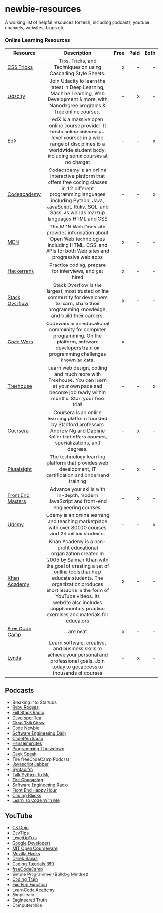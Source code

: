 # newbie-resources
A working list of helpful resources for tech, including podcasts, youtube channels, websites, blogs etc.


### Online Learning Resources
| Resource      | Description   | Free  | Paid      |Both       
| ------------- |:-------------:| -----:| -----:| -----:|
| [CSS Tricks](https://css-tricks.com/)   | Tips, Tricks, and Techniques on using Cascading Style Sheets. | x | - | - |
| [Udacity](https://www.udacity.com/)     | Join Udacity to learn the latest in Deep Learning, Machine Learning, Web Development & more, with Nanodegree programs & free online courses.      |   - |   x | - |
| [EdX](https://www.edx.org/) | edX is a massive open online course provider. It hosts online university-level courses in a wide range of disciplines to a worldwide student body, including some courses at no charget     |  -   |  -  | x |
| [Codeacademy](https://www.codecademy.com/) | Codecademy is an online interactive platform that offers free coding classes in 12 different programming languages including Python, Java, JavaScript, Ruby, SQL, and Sass, as well as markup languages HTML and CSS      |    - |   - | x |
| [MDN](https://developer.mozilla.org/) | The MDN Web Docs site provides information about Open Web technologies including HTML, CSS, and APIs for both Web sites and progressive web apps     |    x|   - | - |
| [Hackerrank](https://www.hackerrank.com/) | Practice coding, prepare for interviews, and get hired     |    x | -  | - |
| [Stack Overflow](https://stackoverflow.com/) | Stack Overflow is the largest, most trusted online community for developers to learn, share​ ​their programming ​knowledge, and build their careers.    |    x |   - | - |
| [Code Wars](https://www.codewars.com/) | Codewars is an educational community for computer programming. On the platform, software developers train on programming challenges known as kata.     |    x |   - | - |
| [Treehouse](https://teamtreehouse.com/) | Learn web design, coding and much more with Treehouse. You can learn at your own pace and become job ready within months. Start your free trial!     |    -|   - | x |
| [Coursera](www.coursera.org/) | Coursera is an online learning platform founded by Stanford professors Andrew Ng and Daphne Koller that offers courses, specializations, and degrees.      |    - |   x | - |
| [Pluralsight](https://www.pluralsight.com/) | The technology learning platform that provides web development, IT certification and ondemand training       |    - |   x | - |
|[Front End Masters](https://frontendmasters.com/) | Advance your skills with in-depth, modern JavaScript and front-end engineering courses.      |    - |   x | -|
| [Udemy](https://www.udemy.com/) | Udemy is an online learning and teaching marketplace with over 80000 courses and 24 million students.       |    - |   - | x |
| [Khan Academy](https://www.khanacademy.org/)| Khan Academy is a non-profit educational organization created in 2005 by Salman Khan with the goal of creating a set of online tools that help educate students. The organization produces short lessons in the form of YouTube videos. Its website also includes supplementary practice exercises and materials for educators      |    x |   -| -|
| [Free Code Camp](https://www.freecodecamp.org/) | are neat      |    x |  -| - |
| [Lynda](https://www.lynda.com/) | Learn software, creative, and business skills to achieve your personal and professional goals. Join today to get access to thousands of courses      |    -|   x|- |


## Podcasts
* [Breaking into Startups](https://itunes.apple.com/us/podcast/breaking-into-startups/id1180897172?mt=2)
* [Ruby Rogues](https://itunes.apple.com/us/podcast/ruby-rogues/id705335155?mt=2)
* [Full Stack Radio](https://itunes.apple.com/us/podcast/full-stack-radio/id931714873?mt=2)
* [Developer Tea](https://itunes.apple.com/us/podcast/developer-tea/id955596067?mt=2)
* [Shop Talk Show](https://itunes.apple.com/us/podcast/shoptalk/id493890455?mt=2)
* [Code Newbie](https://itunes.apple.com/us/podcast/codenewbie/id919219256?mt=2)
* [Software Engineering Daily](https://itunes.apple.com/us/podcast/software-engineering-daily/id1019576853?mt=2)
* [CodePen Radio](https://itunes.apple.com/us/podcast/codepen-radio/id824437159?mt=2)
* [Hanselminutes](https://itunes.apple.com/us/podcast/hanselminutes-fresh-talk-and-tech-for-developers/id117488860?mt=2)
* [Programming Throwdown](https://itunes.apple.com/us/podcast/programming-throwdown/id427166321?mt=2)
* [Geek Speak](https://itunes.apple.com/us/podcast/the-official-geek-speak-radio-podcast/id189733454?mt=2)
* [The freeCodeCamp Podcast](https://itunes.apple.com/us/podcast/the-freecodecamp-podcast/id1313660749?mt=2)
* [Javascript Jabber](https://itunes.apple.com/us/podcast/javascript-jabber/id1237401284?mt=2)
* [Syntax.fm](https://itunes.apple.com/us/podcast/syntax-tasty-web-development-treats/id1253186678?mt=2)
* [Talk Python To Me](https://itunes.apple.com/us/podcast/talk-python-to-me-python-conversations-for-passionate/id979020229?mt=2)
* [The Changelog](https://itunes.apple.com/us/podcast/the-changelog/id341623264?mt=2)
* [Software Engineering Radio](https://itunes.apple.com/us/podcast/software-engineering-radio-podcast-for-professional/id120906714?mt=2)
* [Front End Happy Hour](https://itunes.apple.com/us/podcast/front-end-happy-hour/id1089047924?mt=2)
* [Coding Blocks](https://itunes.apple.com/us/podcast/coding-blocks/id769189585?mt=2)
* [Learn To Code With Me](https://itunes.apple.com/us/podcast/learn-to-code-with-me/id1106620664?mt=2)


## YouTube

* [CS Dojo](https://www.youtube.com/channel/UCxX9wt5FWQUAAz4UrysqK9A)
* [DevTips](https://www.youtube.com/user/DevTipsForDesigners)
* [LevelUpTuts](https://www.youtube.com/channel/UCyU5wkjgQYGRB0hIHMwm2Sg)
* [Google Developers](https://www.youtube.com/GoogleDevelopers)
* [MIT Open Courseware](https://www.youtube.com/user/MIT)
* [Mozilla Hacks](https://www.youtube.com/channel/UCijjo5gfAscWgNCKFHWm1EA)
* [Derek Banas](https://www.youtube.com/user/derekbanas)
* [Coding Tutorials 360](https://www.youtube.com/channel/UC5Wi_NYysX-LfcqT3Hq9Faw)
* [freeCodeCamp](https://www.youtube.com/channel/UC8butISFwT-Wl7EV0hUK0BQ)
* [Simple Programmer (Bulldog Mindset)](https://www.youtube.com/channel/UCFxdcuY-S6yjZGq_2cjilHg)
* [Coding Train](https://www.youtube.com/channel/UCvjgXvBlbQiydffZU7m1_aw)
* [Fun Fun Function](https://www.youtube.com/channel/UCO1cgjhGzsSYb1rsB4bFe4Q)
* [LearnCode.Academy](https://www.youtube.com/user/learncodeacademy/videos)
* Simplilearn
* Engineered Truth
* Computerphile
